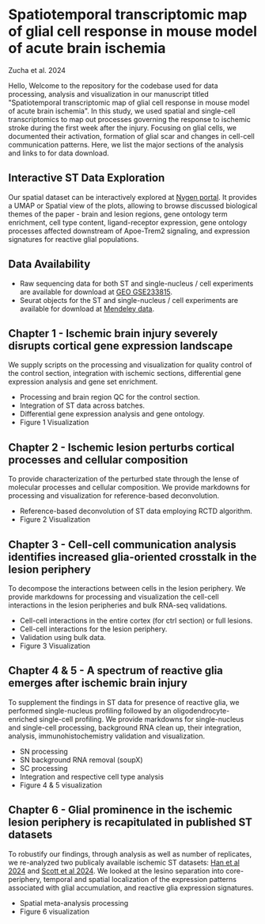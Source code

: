 # Spatiotemporal transcriptomic map of glial cell response in mouse model of acute brain ischemia

Zucha et al. 2024


Hello, 
Welcome to the repository for the codebase used for data processing, analysis and visualization in our manuscript titled "Spatiotemporal transcriptomic map of glial cell response in mouse model of acute brain ischemia". In this study, we used spatial and single-cell transcriptomics to map out processes governing the response to ischemic stroke during the first week after the injury. Focusing on glial cells, we documented their activation, formation of glial scar and changes in cell-cell communication patterns. Here, we list the major sections of the analysis and links to for data download.

## Interactive ST Data Exploration
Our spatial dataset can be interactively explored at [Nygen portal](https://scarfweb.nygen.io/eu-central-1/public/xv2x2szz). It provides a UMAP or Spatial view of the plots, allowing to browse discussed biological themes of the paper - brain and lesion regions, gene ontology term enrichment, cell type content, ligand-receptor expression, gene ontology processes affected downstream of Apoe-Trem2 signaling, and expression signatures for reactive glial populations.

## Data Availability
- Raw sequencing data for both ST and single-nucleus / cell experiments are available for download at [GEO GSE233815](https://www.ncbi.nlm.nih.gov/geo/query/acc.cgi?acc=GSE233815).
- Seurat objects for the ST and single-nucleus / cell experiments are available for download at [Mendeley data](https://data.mendeley.com/preview/gnb2dsjms2?a=1e744314-eb08-4c66-abe5-e3885b8415c7).


## Chapter 1 - Ischemic brain injury severely disrupts cortical gene expression landscape
We supply scripts on the processing and visualization for quality control of the control section, integration with ischemic sections, differential gene expression analysis and gene set enrichment.
- Processing and brain region QC for the control section.
- Integration of ST data across batches.
- Differential gene expression analysis and gene ontology.
- Figure 1 Visualization

## Chapter 2 - Ischemic lesion perturbs cortical processes and cellular composition
To provide characterization of the perturbed state through the lense of molecular processes and cellular composition. We provide markdowns for processing and visualization for reference-based deconvolution.
- Reference-based deconvolution of ST data employing RCTD algorithm.
- Figure 2 Visualization

## Chapter 3 - Cell-cell communication analysis identifies increased glia-oriented crosstalk in the lesion periphery
To decompose the interactions between cells in the lesion periphery. We provide markdowns for processing and visualization the cell-cell interactions in the lesion peripheries and bulk RNA-seq validations.
- Cell-cell interactions in the entire cortex (for ctrl section) or full lesions.
- Cell-cell interactions for the lesion periphery.
- Validation using bulk data.
- Figure 3 Visualization

## Chapter 4 & 5 - A spectrum of reactive glia emerges after ischemic brain injury
To supplement the findings in ST data for presence of reactive glia, we performed single-nucleus profiling followed by an oligodendrocyte-enriched single-cell profiling. We provide markdowns for single-nucleus and single-cell processing, background RNA clean up, their integration, analysis, immunohistochemistry validation and visualization.
- SN processing
- SN background RNA removal (soupX)
- SC processing
- Integration and respective cell type analysis
- Figure 4 & 5 visualization

## Chapter 6 - Glial prominence in the ischemic lesion periphery is recapitulated in published ST datasets
To robustify our findings, through analysis as well as number of replicates, we re-analyzed two publicaly available ischemic ST datasets: [Han et al 2024](https://www.science.org/doi/10.1126/scitranslmed.adg1323) and [Scott et al 2024](https://www.nature.com/articles/s41467-024-45821-y). We looked at the lesino separation into core-periphery, temporal and spatial localization of the expression patterns associated with glial accumulation, and reactive glia expression signatures.
- Spatial meta-analysis processing
- Figure 6 visualization




